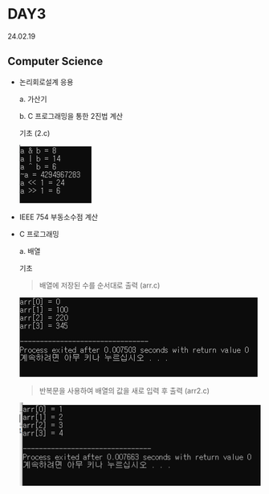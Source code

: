 # DAY3
24.02.19

## Computer Science

- 논리회로설계 응용

  a. 가산기

  b. C 프로그래밍을 통한 2진법 계산

    기초 (2.c)

    ![이미지](./img/2.PNG)

- IEEE 754 부동소수점 계산

- C 프로그래밍

  a. 배열

  기초

    > 배열에 저장된 수를 순서대로 출력 (arr.c)

  ![이미지](./img/arr.PNG)

    > 반복문을 사용하여 배열의 값을 새로 입력 후 출력 (arr2.c)

  ![이미지](./img/arr2.PNG)
